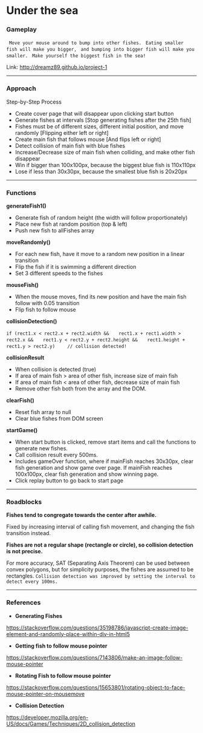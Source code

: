 # Under the sea

### Gameplay

` Move your mouse around to bump into other fishes.`
` Eating smaller fish will make you bigger,`
` and bumping into bigger fish will make you smaller.`
` Make yourself the biggest fish in the sea!`

Link: http://dreamz89.github.io/project-1

---

### Approach

Step-by-Step Process

* Create cover page that will disappear upon clicking start button
* Generate fishes at intervals [Stop generating fishes after the 25th fish]
* Fishes must be of different sizes, different initial position, and move randomly [Flipping either left or right]
* Create main fish that follows mouse [And flips left or right]
* Detect collision of main fish with blue fishes
* Increase/Decrease size of main fish when colliding, and make other fish disappear
* Win if bigger than 100x100px, because the biggest blue fish is 110x110px
* Lose if less than 30x30px, because the smallest blue fish is 20x20px

---

### Functions

**generateFish1()**
* Generate fish of random height (the width will follow proportionately)
* Place new fish at random position (top & left)
* Push new fish to allFishes array

**moveRandomly()**
* For each new fish, have it move to a random new position in a linear transition
* Flip the fish if it is swimming a different direction
* Set 3 different speeds to the fishes

**mouseFish()**
* When the mouse moves, find its new position and have the main fish follow with 0.05 transition
* Flip fish to follow mouse

**collisionDetection()**

`if (rect1.x < rect2.x + rect2.width &&`
`   rect1.x + rect1.width > rect2.x &&`
`   rect1.y < rect2.y + rect2.height &&`
`   rect1.height + rect1.y > rect2.y)`
`    // collision detected!`

**collisionResult**

* When collision is detected (true)
* If area of main fish > area of other fish, increase size of main fish
* If area of main fish < area of other fish, decrease size of main fish
* Remove other fish both from the array and the DOM.

**clearFish()**
* Reset fish array to null
* Clear blue fishes from DOM screen

**startGame()**

* When start button is clicked, remove start items and call the functions to generate new fishes.
* Call collision result every 500ms.
* Includes gameOver function, where if mainFish reaches 30x30px, clear fish generation and show game over page. If mainFish reaches 100x100px, clear fish generation and show winning page.
* Click replay button to go back to start page

---

### Roadblocks

**Fishes tend to congregate towards the center after awhile.**

Fixed by increasing interval of calling fish movement, and changing the fish transition instead.

**Fishes are not a regular shape (rectangle or circle), so collision detection is not precise.**

For more accuracy, SAT (Separating Axis Theorem) can be used between convex polygons,
but for simplicity purposes, the fishes are assumed to be rectangles.
`Collision detection was improved by setting the interval to detect every 100ms.`

---

### References

* **Generating Fishes**

https://stackoverflow.com/questions/35198786/javascript-create-image-element-and-randomly-place-within-div-in-html5
* **Getting fish to follow mouse pointer**

https://stackoverflow.com/questions/7143806/make-an-image-follow-mouse-pointer
* **Rotating Fish to follow mouse pointer**

https://stackoverflow.com/questions/15653801/rotating-object-to-face-mouse-pointer-on-mousemove
* **Collision Detection**

https://developer.mozilla.org/en-US/docs/Games/Techniques/2D_collision_detection
